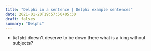 ```yaml
---
title: "Delphi in a sentence | Delphi example sentences"
date: 2021-01-20T19:57:50+05:30
draft: falses
summary: "Delphi"
---
```

- `Delphi` doesn't deserve to be down there what is a king without subjects?
                 
